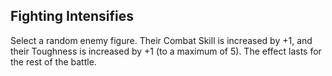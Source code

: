 ## Fighting Intensifies

Select a random enemy figure. Their Combat Skill is increased by +1, and their Toughness is increased by +1 (to a maximum of 5). The effect lasts for the rest of the battle.
